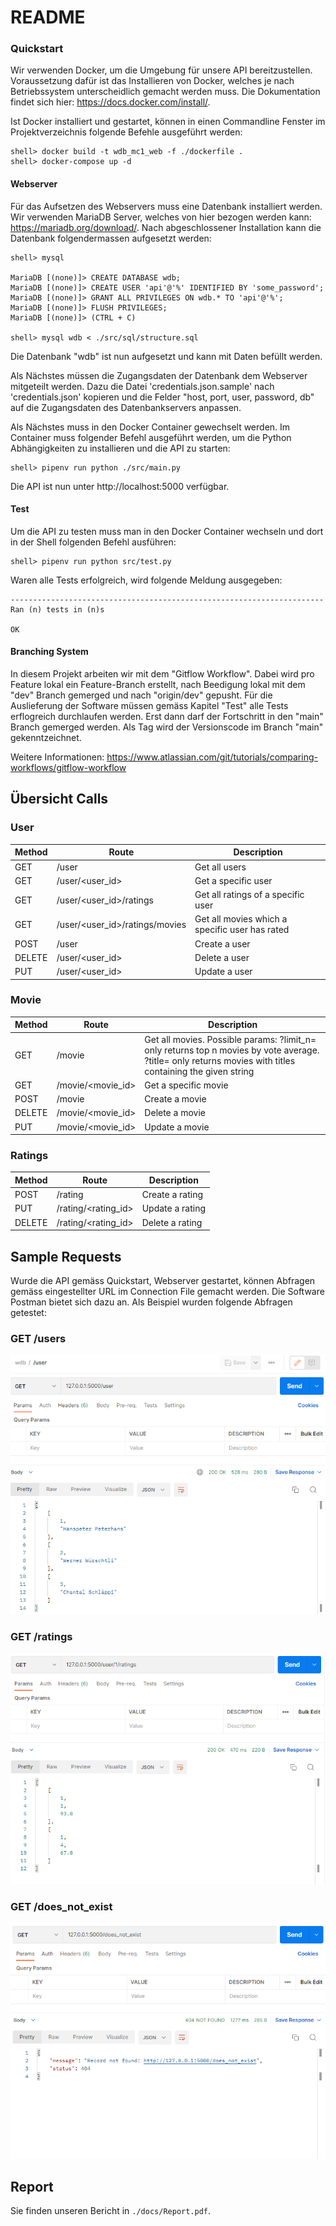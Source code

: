 # README

### Quickstart

Wir verwenden Docker, um die Umgebung für unsere API bereitzustellen. 
Voraussetzung dafür ist das Installieren von Docker, welches je nach Betriebssystem unterscheidlich gemacht werden muss.
Die Dokumentation findet sich hier: https://docs.docker.com/install/.

Ist Docker installiert und gestartet, können in einen Commandline Fenster im Projektverzeichnis folgende Befehle ausgeführt werden:

```
shell> docker build -t wdb_mc1_web -f ./dockerfile .
shell> docker-compose up -d
```

#### Webserver

Für das Aufsetzen des Webservers muss eine Datenbank installiert werden.
Wir verwenden MariaDB Server, welches von hier bezogen werden kann: https://mariadb.org/download/.
Nach abgeschlossener Installation kann die Datenbank folgendermassen aufgesetzt werden:

```
shell> mysql

MariaDB [(none)]> CREATE DATABASE wdb;
MariaDB [(none)]> CREATE USER 'api'@'%' IDENTIFIED BY 'some_password';
MariaDB [(none)]> GRANT ALL PRIVILEGES ON wdb.* TO 'api'@'%';
MariaDB [(none)]> FLUSH PRIVILEGES;
MariaDB [(none)]> (CTRL + C)

shell> mysql wdb < ./src/sql/structure.sql

```

Die Datenbank "wdb" ist nun aufgesetzt und kann mit Daten befüllt werden.

Als Nächstes müssen die Zugangsdaten der Datenbank dem Webserver mitgeteilt werden.
Dazu die Datei 'credentials.json.sample' nach 'credentials.json' kopieren und die Felder "host, port, user, password, db" auf die Zugangsdaten des Datenbankservers anpassen.

Als Nächstes muss in den Docker Container gewechselt werden.
Im Container muss folgender Befehl ausgeführt werden, um die Python Abhängigkeiten zu installieren und die API zu starten:

```
shell> pipenv run python ./src/main.py
```

Die API ist nun unter http://localhost:5000 verfügbar.


#### Test

Um die API zu testen muss man in den Docker Container wechseln und dort in der Shell folgenden Befehl ausführen:

```
shell> pipenv run python src/test.py
```

Waren alle Tests erfolgreich, wird folgende Meldung ausgegeben:

```
----------------------------------------------------------------------
Ran (n) tests in (n)s

OK
```


#### Branching System

In diesem Projekt arbeiten wir mit dem "Gitflow Workflow". Dabei wird pro Feature lokal ein Feature-Branch erstellt, nach Beedigung lokal mit dem "dev" Branch gemerged und nach "origin/dev" gepusht. 
Für die Auslieferung der Software müssen gemäss Kapitel "Test" alle Tests erflogreich durchlaufen werden. Erst dann darf der Fortschritt in den "main" Branch gemerged werden. Als Tag wird der Versionscode im Branch "main" gekenntzeichnet.

Weitere Informationen: https://www.atlassian.com/git/tutorials/comparing-workflows/gitflow-workflow


## Übersicht Calls

### User

| Method | Route | Description |
| ---- | ---- | ---- |
| GET | /user | Get all users |
| GET | /user/<user_id> | Get a specific user |
| GET | /user/<user_id>/ratings | Get all ratings of a specific user |
| GET | /user/<user_id>/ratings/movies | Get all movies which a specific user has rated |
| POST | /user | Create a user |
| DELETE | /user/<user_id> | Delete a user |
| PUT | /user/<user_id> | Update a user |

### Movie

| Method | Route | Description |
| ---- | ---- | ---- |
| GET | /movie | Get all movies. Possible params: ?limit_n=<int> only returns top n movies by vote average. ?title=<string> only returns movies with titles containing the given string |
| GET | /movie/<movie_id> | Get a specific movie |
| POST | /movie | Create a movie |
| DELETE | /movie/<movie_id> | Delete a movie |
| PUT | /movie/<movie_id> | Update a movie |

### Ratings

| Method | Route | Description |
| ---- | ---- | ---- |
| POST | /rating | Create a rating |
| PUT | /rating/<rating_id> | Update a rating |
| DELETE | /rating/<rating_id> | Delete a rating |


## Sample Requests

Wurde die API gemäss Quickstart, Webserver gestartet, können Abfragen gemäss eingestellter URL im Connection File gemacht werden.
Die Software Postman bietet sich dazu an.
Als Beispiel wurden folgende Abfragen getestet:

### GET /users
![Users][1]
### GET /ratings
![Ratings][2]
### GET /does_not_exist
![invalid][3]

[1]: ./docs/users.PNG
[2]: ./docs/ratings.PNG
[3]: ./docs/invalid.PNG



## Report

Sie finden unseren Bericht in ```./docs/Report.pdf```.